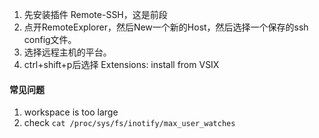 1. 先安装插件 Remote-SSH，这是前段
2. 点开RemoteExplorer，然后New一个新的Host，然后选择一个保存的ssh config文件。
3. 选择远程主机的平台。
4. ctrl+shift+p后选择 Extensions: install from VSIX

#### 常见问题
1. workspace is too large
2. check `cat /proc/sys/fs/inotify/max_user_watches`
